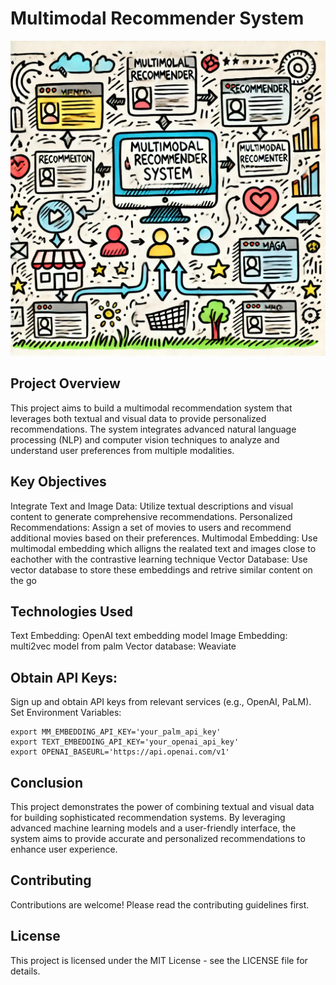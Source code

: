 # Multimodal Recommender System
![screenshot](rec.png)

## Project Overview
This project aims to build a multimodal recommendation system that leverages both textual and visual data to provide personalized recommendations. The system integrates advanced natural language processing (NLP) and computer vision techniques to analyze and understand user preferences from multiple modalities.

## Key Objectives
Integrate Text and Image Data: Utilize textual descriptions and visual content to generate comprehensive recommendations.
Personalized Recommendations: Assign a set of movies to users and recommend additional movies based on their preferences.
Multimodal Embedding: Use multimodal embedding which alligns the realated text and images close to eachother with the contrastive learning technique
Vector Database: Use vector database to store these embeddings and retrive similar content on the go

## Technologies Used
Text Embedding: OpenAI text embedding model
Image Embedding: multi2vec model from palm
Vector database: Weaviate

## Obtain API Keys:

Sign up and obtain API keys from relevant services (e.g., OpenAI, PaLM).
Set Environment Variables:

```
export MM_EMBEDDING_API_KEY='your_palm_api_key'
export TEXT_EMBEDDING_API_KEY='your_openai_api_key'
export OPENAI_BASEURL='https://api.openai.com/v1'
```
## Conclusion
This project demonstrates the power of combining textual and visual data for building sophisticated recommendation systems. By leveraging advanced machine learning models and a user-friendly interface, the system aims to provide accurate and personalized recommendations to enhance user experience.

## Contributing
Contributions are welcome! Please read the contributing guidelines first.

## License
This project is licensed under the MIT License - see the LICENSE file for details.
